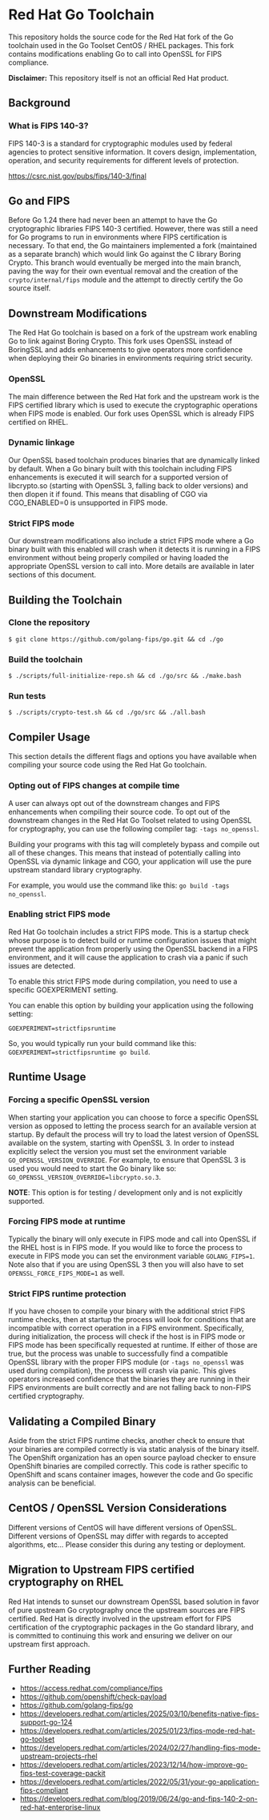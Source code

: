 # Red Hat Go Toolchain

This repository holds the source code for the Red Hat fork of the Go toolchain used in the Go Toolset CentOS / RHEL packages. This fork contains modifications enabling Go to call into OpenSSL for FIPS compliance.

**Disclaimer:** This repository itself is not an official Red Hat product.

## Background

### What is FIPS 140-3?

FIPS 140-3 is a standard for cryptographic modules used by federal agencies to protect sensitive information. It covers design, implementation, operation, and security requirements for different levels of protection.

https://csrc.nist.gov/pubs/fips/140-3/final

## Go and FIPS

Before Go 1.24 there had never been an attempt to have the Go cryptographic libraries FIPS 140-3 certified. However, there was still a need for Go programs to run in environments where FIPS certification is necessary. To that end, the Go maintainers implemented a fork (maintained as a separate branch) which would link Go against the C library Boring Crypto. This branch would eventually be merged into the main branch, paving the way for their own eventual removal and the creation of the `crypto/internal/fips` module and the attempt to directly certify the Go source itself.

## Downstream Modifications

The Red Hat Go toolchain is based on a fork of the upstream work enabling Go to link against Boring Crypto. This fork uses OpenSSL instead of BoringSSL and adds enhancements to give operators more confidence when deploying their Go binaries in environments requiring strict security.

### OpenSSL

The main difference between the Red Hat fork and the upstream work is the FIPS certified library which is used to execute the cryptographic operations when FIPS mode is enabled. Our fork uses OpenSSL which is already FIPS certified on RHEL.

### Dynamic linkage

Our OpenSSL based toolchain produces binaries that are dynamically linked by default. When a Go binary built with this toolchain including FIPS enhancements is executed it will search for a supported version of libcrypto.so (starting with OpenSSL 3, falling back to older versions) and then dlopen it if found. This means that disabling of CGO via CGO_ENABLED=0 is unsupported in FIPS mode.

### Strict FIPS mode

Our downstream modifications also include a strict FIPS mode where a Go binary built with this enabled will crash when it detects it is running in a FIPS environment without being properly compiled or having loaded the appropriate OpenSSL version to call into. More details are available in later sections of this document.

## Building the Toolchain

### Clone the repository

```
$ git clone https://github.com/golang-fips/go.git && cd ./go
```

### Build the toolchain

```
$ ./scripts/full-initialize-repo.sh && cd ./go/src && ./make.bash
```

### Run tests

```
$ ./scripts/crypto-test.sh && cd ./go/src && ./all.bash
```

## Compiler Usage

This section details the different flags and options you have available when compiling your source code using the Red Hat Go toolchain.

### Opting out of FIPS changes at compile time

A user can always opt out of the downstream changes and FIPS enhancements when compiling their source code. To opt out of the downstream changes in the Red Hat Go Toolset related to using OpenSSL for cryptography, you can use the following compiler tag: `-tags no_openssl`.

Building your programs with this tag will completely bypass and compile out all of these changes. This means that instead of potentially calling into OpenSSL via dynamic linkage and CGO, your application will use the pure upstream standard library cryptography.

For example, you would use the command like this: `go build -tags no_openssl`.

### Enabling strict FIPS mode

Red Hat Go toolchain includes a strict FIPS mode. This is a startup check whose purpose is to detect build or runtime configuration issues that might prevent the application from properly using the OpenSSL backend in a FIPS environment, and it will cause the application to crash via a panic if such issues are detected.

To enable this strict FIPS mode during compilation, you need to use a specific GOEXPERIMENT setting.

You can enable this option by building your application using the following setting:

```
GOEXPERIMENT=strictfipsruntime
```

So, you would typically run your build command like this: `GOEXPERIMENT=strictfipsruntime go build`.

## Runtime Usage

### Forcing a specific OpenSSL version

When starting your application you can choose to force a specific OpenSSL version as opposed to letting the process search for an available version at startup. By default the process will try to load the latest version of OpenSSL available on the system, starting with OpenSSL 3. In order to instead explicitly select the version you must set the environment variable `GO_OPENSSL_VERSION_OVERRIDE`. For example, to ensure that OpenSSL 3 is used you would need to start the Go binary like so: `GO_OPENSSL_VERSION_OVERRIDE=libcrypto.so.3`.

**NOTE**: This option is for testing / development only and is not explicitly supported.

### Forcing FIPS mode at runtime

Typically the binary will only execute in FIPS mode and call into OpenSSL if the RHEL host is in FIPS mode. If you would like to force the process to execute in FIPS mode you can set the environment variable `GOLANG_FIPS=1`. Note also that if you are using OpenSSL 3 then you will also have to set `OPENSSL_FORCE_FIPS_MODE=1` as well.

### Strict FIPS runtime protection

If you have chosen to compile your binary with the additional strict FIPS runtime checks, then at startup the process will look for conditions that are incompatible with correct operation in a FIPS environment. Specifically, during initialization, the process will check if the host is in FIPS mode or FIPS mode has been specifically requested at runtime. If either of those are true, but the process was unable to successfully find a compatible OpenSSL library with the proper FIPS module (or `-tags no_openssl` was used during compilation), the process will crash via panic. This gives operators increased confidence that the binaries they are running in their FIPS environments are built correctly and are not falling back to non-FIPS certified cryptography.

## Validating a Compiled Binary

Aside from the strict FIPS runtime checks, another check to ensure that your binaries are compiled correctly is via static analysis of the binary itself. The OpenShift organization has an open source payload checker to ensure OpenShift binaries are compiled correctly. This code is rather specific to OpenShift and scans container images, however the code and Go specific analysis can be beneficial.

## CentOS / OpenSSL Version Considerations

Different versions of CentOS will have different versions of OpenSSL. Different versions of OpenSSL may differ with regards to accepted algorithms, etc… Please consider this during any testing or deployment.

## Migration to Upstream FIPS certified cryptography on RHEL

Red Hat intends to sunset our downstream OpenSSL based solution in favor of pure upstream Go cryptography once the upstream sources are FIPS certified. Red Hat is directly involved in the upstream effort for FIPS certification of the cryptographic packages in the Go standard library, and is committed to continuing this work and ensuring we deliver on our upstream first approach.

## Further Reading

- https://access.redhat.com/compliance/fips
- https://github.com/openshift/check-payload
- https://github.com/golang-fips/go
- https://developers.redhat.com/articles/2025/03/10/benefits-native-fips-support-go-124
- https://developers.redhat.com/articles/2025/01/23/fips-mode-red-hat-go-toolset
- https://developers.redhat.com/articles/2024/02/27/handling-fips-mode-upstream-projects-rhel
- https://developers.redhat.com/articles/2023/12/14/how-improve-go-fips-test-coverage-packit
- https://developers.redhat.com/articles/2022/05/31/your-go-application-fips-compliant
- https://developers.redhat.com/blog/2019/06/24/go-and-fips-140-2-on-red-hat-enterprise-linux
